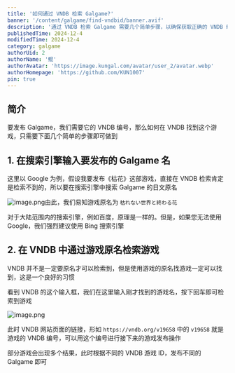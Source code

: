 ```yaml
---
title: '如何通过 VNDB 检索 Galgame?'
banner: '/content/galgame/find-vndbid/banner.avif'
description: '通过 VNDB 检索 Galgame 需要几个简单步骤，以确保获取正确的 VNDB 编号，方便后续发布。首先，在搜索引擎（如 Google 或 Bing）输入 Galgame 的日文原名，避免因本地化名称导致的检索失败。找到原名后，在 VNDB 网站的搜索框输入该名称，即可准确定位游戏。VNDB 并非必须使用原名检索，但这样更为精准。游戏页面 URL 中的编号（如 v19658）即为 VNDB ID，可用于发布 Galgame。若出现多个结果，根据 VNDB ID 选择正确的游戏。'
publishedTime: 2024-12-4
modifiedTime: 2024-12-4
category: galgame
authorUid: 2
authorName: '鲲'
authorAvatar: 'https://image.kungal.com/avatar/user_2/avatar.webp'
authorHomepage: 'https://github.com/KUN1007'
pin: true
---
```


## 简介

要发布 Galgame，我们需要它的 VNDB 编号，那么如何在 VNDB 找到这个游戏，只需要下面几个简单的步骤即可做到

## 1. 在搜索引擎输入要发布的 Galgame 名

这里以 Google 为例，假设我要发布《枯花》这部游戏，直接在 VNDB 检索肯定是检索不到的，所以要在搜索引擎中搜索 Galgame 的日文原名

![image.png](https://image.kungal.com/topic/user_2/%E9%B2%B2-1713715206574.webp)由此，我们易知游戏原名为 `枯れない世界と終わる花`

对于大陆范围内的搜索引擎，例如百度，原理是一样的。但是，如果您无法使用 Google，我们强烈建议使用 Bing 搜索引擎

## 2. 在 VNDB 中通过游戏原名检索游戏

VNDB 并不是一定要原名才可以检索到，但是使用游戏的原名找游戏一定可以找到，这是一个良好的习惯

看到 VNDB 的这个输入框，我们在这里输入刚才找到的游戏名，按下回车即可检索到游戏

![image.png](https://image.kungal.com/topic/user_2/%E9%B2%B2-1713715421780.webp)

此时 VNDB 网站页面的链接，形如 `https://vndb.org/v19658` 中的 `v19658` 就是游戏的 VNDB 编号，可以用这个编号进行接下来的游戏发布操作

部分游戏会出现多个结果，此时根据不同的 VNDB 游戏 ID，发布不同的 Galgame 即可
